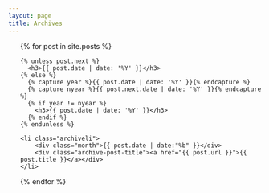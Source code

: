 ```yaml
---
layout: page
title: Archives
---
```

<ul class="archive">
  {% for post in site.posts %}

    {% unless post.next %}
      <h3>{{ post.date | date: '%Y' }}</h3>
    {% else %}
      {% capture year %}{{ post.date | date: '%Y' }}{% endcapture %}
      {% capture nyear %}{{ post.next.date | date: '%Y' }}{% endcapture %}
      {% if year != nyear %}
        <h3>{{ post.date | date: '%Y' }}</h3>
      {% endif %}
    {% endunless %}

    <li class="archiveli">    
        <div class="month">{{ post.date | date:"%b" }}</div>
        <div class="archive-post-title"><a href="{{ post.url }}">{{ post.title }}</a></div>
    </li>
  {% endfor %}
</ul>
